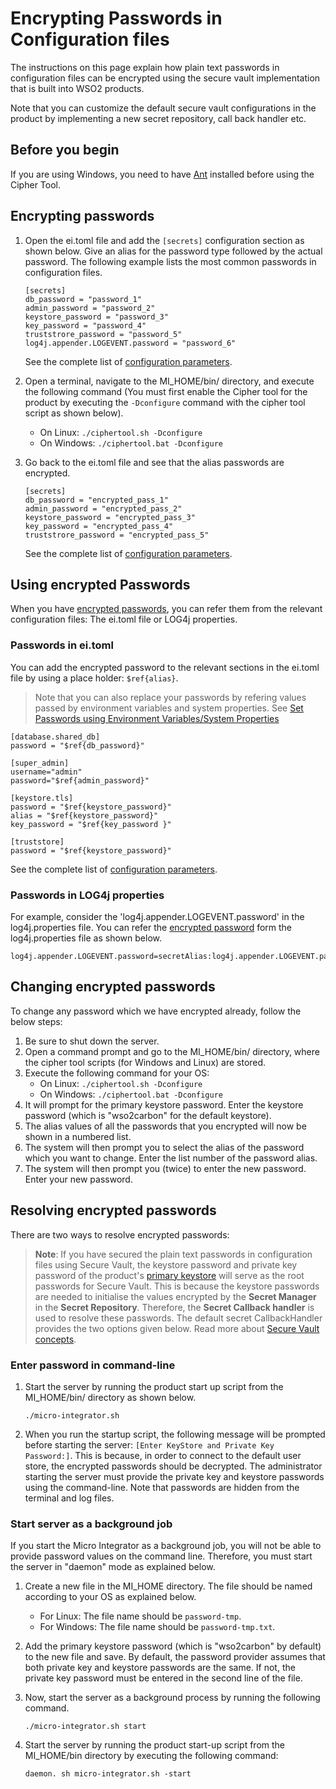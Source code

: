 # Encrypting Passwords in Configuration files

The instructions on this page explain how plain text passwords in configuration files can be encrypted using the secure vault implementation that is built into WSO2 products. 

Note that you can customize the default secure vault configurations in the product by implementing a new secret repository, call back handler etc.

## Before you begin
If you are using Windows, you need to have [Ant](http://ant.apache.org/) installed before using the Cipher Tool.

## Encrypting passwords

1. Open the ei.toml file and add the `[secrets]` configuration section as shown below. Give an alias for the password type followed by the actual password. The following example lists the most common passwords in configuration files.

    ```
    [secrets]
    db_password = "password_1"
    admin_password = "password_2"
    keystore_password = "password_3"
    key_password = "password_4"
    truststrore_password = "password_5"
    log4j.appender.LOGEVENT.password = "password_6"
    ```

    See the complete list of [configuration parameters](../../references/ei_config_catalog.md).

2. Open a terminal, navigate to the MI_HOME/bin/ directory, and execute the following command (You must first enable the Cipher tool for the product by executing the `-Dconfigure` command with the cipher tool script as shown below).
    * On Linux: `./ciphertool.sh -Dconfigure`
    * On Windows: `./ciphertool.bat -Dconfigure`

3. Go back to the ei.toml file and see that the alias passwords are encrypted.
    ```
    [secrets]
    db_password = "encrypted_pass_1"
    admin_password = "encrypted_pass_2"
    keystore_password = "encrypted_pass_3"
    key_password = "encrypted_pass_4"
    truststrore_password = "encrypted_pass_5"
    ```

    See the complete list of [configuration parameters](../../references/ei_config_catalog.md).

## Using encrypted Passwords
When you have [encrypted passwords](#encrypting-passwords), you can refer them from the relevant configuration files: The ei.toml file or LOG4j properties.

### Passwords in ei.toml

You can add the encrypted password to the relevant sections in the ei.toml file by using a place holder: `$ref{alias}`. 

> Note that you can also replace your passwords by refering values passed by environment variables and system properties. See [Set Passwords using Environment Variables/System Properties](../../setup/security/replace_passwords_env_variables_sys_properties.md)

```
[database.shared_db]
password = "$ref{db_password}"

[super_admin]
username="admin"
password="$ref{admin_password}"

[keystore.tls]
password = "$ref{keystore_password}" 
alias = "$ref{keystore_password}" 
key_password = "$ref{key_password }"  

[truststore]                  
password = "$ref{keystore_password}" 
```

See the complete list of [configuration parameters](../../references/ei_config_catalog.md).

### Passwords in LOG4j properties
For example, consider the 'log4j.appender.LOGEVENT.password' in the log4j.properties file. You can refer the [encrypted password](#encrypting-passwords) form the log4j.properties file as shown below.

```
log4j.appender.LOGEVENT.password=secretAlias:log4j.appender.LOGEVENT.password
```

## Changing encrypted passwords

To change any password which we have encrypted already, follow the below steps:

1. Be sure to shut down the server.
2. Open a command prompt and go to the MI_HOME/bin/ directory, where the cipher tool scripts (for Windows and Linux) are stored.
3. Execute the following command for your OS:
    * On Linux: `./ciphertool.sh -Dconfigure`
    * On Windows: `./ciphertool.bat -Dconfigure`
4. It will prompt for the primary keystore password. Enter the keystore password (which is "wso2carbon" for the default keystore).
5. The alias values of all the passwords that you encrypted will now be shown in a numbered list.
6. The system will then prompt you to select the alias of the password which you want to change. Enter the list number of the password alias.
7. The system will then prompt you (twice) to enter the new password. Enter your new password.

## Resolving encrypted passwords

There are two ways to resolve encrypted passwords:

> **Note**: If you have secured the plain text passwords in configuration files using Secure Vault, the keystore password and private key password of the product's [primary keystore](../../setup/security/configuring_keystores.md) will serve as the root passwords for Secure Vault. This is because the keystore passwords are needed to initialise the values encrypted by the **Secret Manager** in the **Secret Repository**. Therefore, the **Secret Callback handler** is used to resolve these passwords. The default secret CallbackHandler provides the two options given below. Read more about [Secure Vault concepts](../../references/security/customizing-secure-vault.md).

### Enter password in command-line
1. Start the server by running the product start up script from the MI_HOME/bin/ directory as shown below.
   ```
   ./micro-integrator.sh
   ```
2. When you run the startup script, the following message will be prompted before starting the server: `[Enter KeyStore and Private Key Password:]`. This is because, in order to connect to the default user store, the encrypted passwords should be decrypted. The administrator starting the server must provide the private key and keystore passwords using the command-line. Note that passwords are hidden from the terminal and log files.

### Start server as a background job

If you start the Micro Integrator as a background job, you will not be able to provide password values on the command line. Therefore, you must start the server in "daemon" mode as explained below.

1. Create a new file in the MI_HOME directory. The file should be named according to your OS as explained below.

    * For Linux: The file name should be `password-tmp`.
    * For Windows: The file name should be `password-tmp.txt`.

2. Add the primary keystore password (which is "wso2carbon" by default) to the new file and save. By default, the password provider assumes that both private key and keystore passwords are the same. If not, the private key password must be entered in the second line of the file.

3. Now, start the server as a background process by running the following command.
   ```
   ./micro-integrator.sh start
   ```
4. Start the server by running the product start-up script from the MI_HOME/bin directory by executing the following command:
   ```
   daemon. sh micro-integrator.sh -start
   ```
